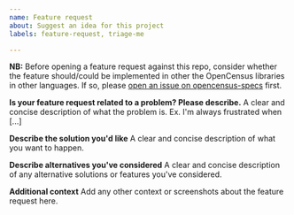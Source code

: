 ```yaml
---
name: Feature request
about: Suggest an idea for this project
labels: feature-request, triage-me

---
```


**NB:** Before opening a feature request against this repo, consider whether the feature should/could be implemented in other the OpenCensus libraries in other languages. If so, please [open an issue on opencensus-specs](https://github.com/census-instrumentation/opencensus-specs/issues/new) first.



**Is your feature request related to a problem? Please describe.**
A clear and concise description of what the problem is. Ex. I'm always frustrated when [...]

**Describe the solution you'd like**
A clear and concise description of what you want to happen.

**Describe alternatives you've considered**
A clear and concise description of any alternative solutions or features you've considered.

**Additional context**
Add any other context or screenshots about the feature request here.
